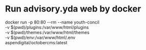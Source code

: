 # Run advisory.yda web by docker

docker run -p 80:80 --rm --name youth-concil \
-v $(pwd)/plugins:/var/www/html/plugins \
-v $(pwd)/themes:/var/www/html/themes \
-v $(pwd)/env:/var/www/html/.env \
aspendigital/octobercms:latest
